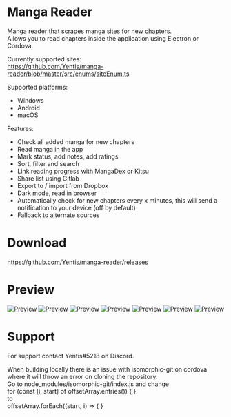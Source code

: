 # Manga Reader
Manga reader that scrapes manga sites for new chapters.  
Allows you to read chapters inside the application using Electron or Cordova.

Currently supported sites:  
https://github.com/Yentis/manga-reader/blob/master/src/enums/siteEnum.ts

Supported platforms:
- Windows
- Android
- macOS

Features:
- Check all added manga for new chapters
- Read manga in the app
- Mark status, add notes, add ratings
- Sort, filter and search
- Link reading progress with MangaDex or Kitsu
- Share list using Gitlab
- Export to / import from Dropbox
- Dark mode, read in browser
- Automatically check for new chapters every x minutes, this will send a notification to your device (off by default)
- Fallback to alternate sources

# Download
https://github.com/Yentis/manga-reader/releases

# Preview
![Preview](https://i.imgur.com/YYk9av9.png)
![Preview](https://i.imgur.com/DQaW1uu.png)
![Preview](https://i.imgur.com/CML3jcX.png)
![Preview](https://i.imgur.com/sC7T0q6.png)
![Preview](https://i.imgur.com/gOx4VIZ.png)
![Preview](https://i.imgur.com/EaiUFkZ.png)
![Preview](https://i.imgur.com/A0zi4Xf.png)

# Support
For support contact Yentis#5218 on Discord.  

When building locally there is an issue with isomorphic-git on cordova where it will throw an error on cloning the repository.  
Go to node_modules/isomorphic-git/index.js and change  
for (const [i, start] of offsetArray.entries()) { }  
to  
offsetArray.forEach((start, i) => { }
